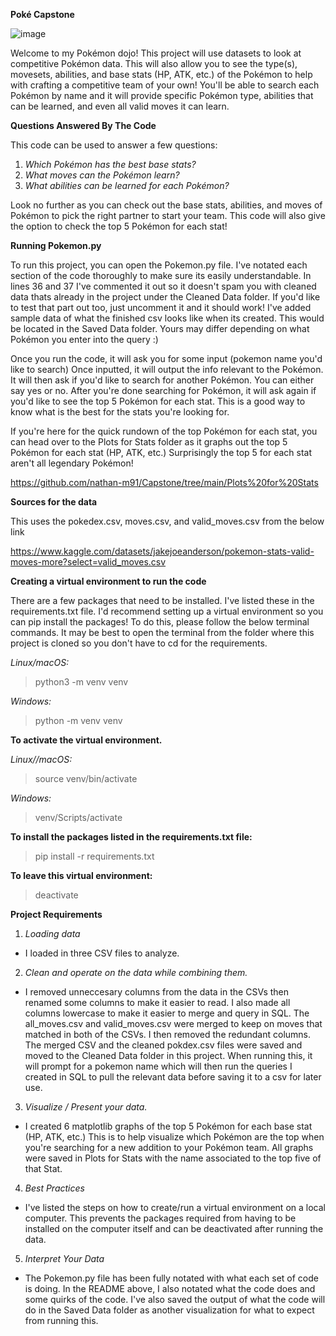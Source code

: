 **Poké Capstone**

![image](https://github.com/user-attachments/assets/2579fc30-04bb-4b56-b1e7-f0e2a7f057fa)

Welcome to my Pokémon dojo! This project will use datasets to look at competitive Pokémon data. This will also allow you to see the type(s), movesets, abilities, and base stats (HP, ATK, etc.) of the Pokémon to help with crafting a competitive team of your own! You'll be able to search each Pokémon by name and it will provide specific Pokémon type, abilities that can be learned, and even all valid moves it can learn. 

**Questions Answered By The Code**

This code can be used to answer a few questions:
1. _Which Pokémon has the best base stats?_
2. _What moves can the Pokémon learn?_
3. _What abilities can be learned for each Pokémon?_

Look no further as you can check out the base stats, abilities, and moves of Pokémon to pick the right partner to start your team. This code will also give the option to check the top 5 Pokémon for each stat!


**Running Pokemon.py**

To run this project, you can open the Pokemon.py file. I've notated each section of the code thoroughly to make sure its easily understandable. In lines 36 and 37 I've commented it out so it doesn't spam you with cleaned data thats already in the project under the Cleaned Data folder. If you'd like to test that part out too, just uncomment it and it should work! I've added sample data of what the finished csv looks like when its created. This would be located in the Saved Data folder. Yours may differ depending on what Pokémon you enter into the query :)

Once you run the code, it will ask you for some input (pokemon name you'd like to search) Once inputted, it will output the info relevant to the Pokémon. It will then ask if you'd like to search for another Pokémon. You can either say yes or no. After you're done searching for Pokémon, it will ask again if you'd like to see the top 5 Pokémon for each stat. This is a good way to know what is the best for the stats you're looking for.

If you're here for the quick rundown of the top Pokémon for each stat, you can head over to the Plots for Stats folder as it graphs out the top 5 Pokémon for each stat (HP, ATK, etc.) Surprisingly the top 5 for each stat aren't all legendary Pokémon!

https://github.com/nathan-m91/Capstone/tree/main/Plots%20for%20Stats





**Sources for the data**

This uses the pokedex.csv, moves.csv, and valid_moves.csv from the below link

https://www.kaggle.com/datasets/jakejoeanderson/pokemon-stats-valid-moves-more?select=valid_moves.csv



**Creating a virtual environment to run the code**

There are a few packages that need to be installed. I've listed these in the requirements.txt file. I'd recommend setting up a virtual environment so you can pip install the packages!
To do this, please follow the below terminal commands. It may be best to open the terminal from the folder where this project is cloned so you don't have to cd for the requirements.

_Linux/macOS:_

>python3 -m venv venv

_Windows:_

>python -m venv venv

**To activate the virtual environment.**

_Linux//macOS:_

>source venv/bin/activate

_Windows:_

>venv/Scripts/activate

**To install the packages listed in the requirements.txt file:**

>pip install -r requirements.txt

**To leave this virtual environment:**

>deactivate


**Project Requirements**

1. _Loading data_
  * I loaded in three CSV files to analyze.
2. _Clean and operate on the data while combining them._
  * I removed unneccesary columns from the data in the CSVs then renamed some columns to make it easier to read. I also made all columns lowercase to make it easier to merge and query in SQL. The all_moves.csv and valid_moves.csv were merged to keep on moves that matched in both of the CSVs. I then removed the redundant columns. The merged CSV and the cleaned pokdex.csv files were saved and moved to the Cleaned Data folder in this project. When running this, it will prompt for a pokemon name which will then run the queries I created in SQL to pull the relevant data before saving it to a csv for later use.
3. _Visualize / Present your data._
  * I created 6 matplotlib graphs of the top 5 Pokémon for each base stat (HP, ATK, etc.) This is to help visualize which Pokémon are the top when you're searching for a new addition to your Pokémon team. All graphs were saved in Plots for Stats with the name associated to the top five of that Stat.
4. _Best Practices_
  * I've listed the steps on how to create/run a virtual environment on a local computer. This prevents the packages required from having to be installed on the computer itself and can be deactivated after running the data.
5. _Interpret Your Data_
  * The Pokemon.py file has been fully notated with what each set of code is doing. In the README above, I also notated what the code does and some quirks of the code. I've also saved the output of what the code will do in the Saved Data folder as another visualization for what to expect from running this.
